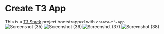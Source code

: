 # Create T3 App

This is a [T3 Stack](https://create.t3.gg/) project bootstrapped with `create-t3-app`.
![Screenshot (35)](https://github.com/nikitenko1/trpc-api-rawg/assets/20661870/fc10dc7f-d2d7-405d-a8b2-1893c51a563f)
![Screenshot (36)](https://github.com/nikitenko1/trpc-api-rawg/assets/20661870/82b4d546-4804-49b6-9de0-d9adaa58a0fc)
![Screenshot (37)](https://github.com/nikitenko1/trpc-api-rawg/assets/20661870/de3306bb-1592-4cec-b142-0995a84174b9)
![Screenshot (38)](https://github.com/nikitenko1/trpc-api-rawg/assets/20661870/3a42be67-ffe4-4eb4-bca5-1507c2cddb72)



